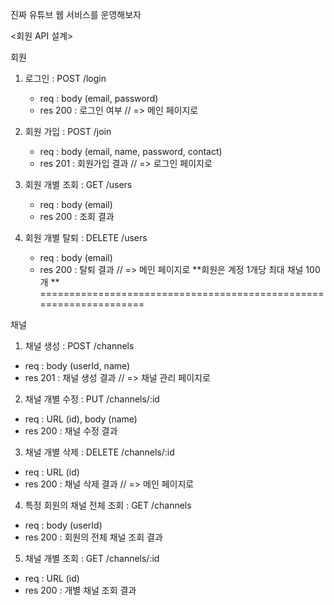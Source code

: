 
진짜 유튜브 웹 서비스를 운영해보자


<회원 API 설계>

회원
 1) 로그인 : POST /login
    - req : body (email, password)
    - res 200 : 로그인 여부 // => 메인 페이지로

 2) 회원 가입 : POST /join
    - req : body (email, name, password, contact)
    - res 201 : 회원가입 결과 // => 로그인 페이지로
 
 3) 회원 개별 조회 : GET /users
    - req : body (email)
    - res 200 : 조회 결과
 
 4) 회원 개별 탈퇴 : DELETE /users
    - req : body (email)
    - res 200 : 탈퇴 결과 // => 메인 페이지로
**회원은 계정 1개당 최대 채널 100개 **
===================================================================

채널
 1) 채널 생성 : POST /channels
   - req : body (userId, name)
   - res 201 : 채널 생성 결과 // => 채널 관리 페이지로

 2) 채널 개별 수정 : PUT /channels/:id
   - req : URL (id), body (name)
   - res 200 : 채널 수정 결과

 3) 채널 개별 삭제 : DELETE /channels/:id
   - req : URL (id)
   - res 200 : 채널 삭제 결과 // => 메인 페이지로

 4) 특정 회원의 채널 전체 조회 : GET /channels
   - req : body (userId)
   - res 200 : 회원의 전체 채널 조회 결과

 5) 채널 개별 조회 : GET /channels/:id
   - req : URL (id) 
   - res 200 : 개별 채널 조회 결과
